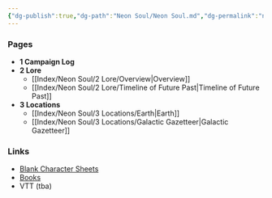 ```yaml
---
{"dg-publish":true,"dg-path":"Neon Soul/Neon Soul.md","dg-permalink":"neon-soul","permalink":"/neon-soul/","pinned":true,"updated":"2023-11-03T00:31:13.103-04:00"}
---
```


### Pages

- **1 Campaign Log**
- **2 Lore**
	- [[Index/Neon Soul/2 Lore/Overview\|Overview]]
	- [[Index/Neon Soul/2 Lore/Timeline of Future Past\|Timeline of Future Past]]
- **3 Locations**
	- [[Index/Neon Soul/3 Locations/Earth\|Earth]]
	- [[Index/Neon Soul/3 Locations/Galactic Gazetteer\|Galactic Gazetteer]]


### Links
- [Blank Character Sheets](https://drive.google.com/drive/folders/1-gNIQIhRDvQ26owJNL7V9TmxJg3o5zLy?usp=drive_link)
- [Books](https://drive.google.com/drive/folders/1ILxBviThIyPc2dfOVEnalChNuQABtWWM?usp=drive_link)
- VTT (tba)